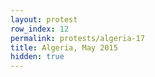```yaml
---
layout: protest
row_index: 12
permalink: protests/algeria-17
title: Algeria, May 2015
hidden: true
---
```

